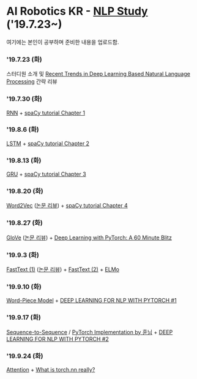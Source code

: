 # AI Robotics KR - [NLP Study](https://github.com/ai-robotics-kr/nlp_study) ('19.7.23~)

여기에는 본인이 공부하며 준비한 내용을 업로드함.

### '19.7.23 (화)

스터디원 소개 및 [Recent Trends in Deep Learning Based Natural Language Processing](https://arxiv.org/pdf/1708.02709.pdf) 간략 리뷰


### '19.7.30 (화)

[RNN](https://ko.coursera.org/lecture/nlp-sequence-models/recurrent-neural-network-model-ftkzt) + [spaCy tutorial Chapter 1](https://course.spacy.io/chapter1)


### '19.8.6 (화)

[LSTM](https://colah.github.io/posts/2015-08-Understanding-LSTMs/) + [spaCy tutorial Chapter 2](https://course.spacy.io/chapter2)


### '19.8.13 (화)

[GRU](https://arxiv.org/pdf/1412.3555.pdf) + [spaCy tutorial Chapter 3](https://course.spacy.io/chapter3)


### '19.8.20 (화)

[Word2Vec](https://papers.nips.cc/paper/5021-distributed-representations-of-words-and-phrases-and-their-compositionality.pdf) ([논문 리뷰](https://lih0905.github.io/nlp/Word2vec_2/)) + [spaCy tutorial Chapter 4](https://course.spacy.io/chapter4)


### '19.8.27 (화)

[GloVe](https://nlp.stanford.edu/pubs/glove.pdf) ([논문 리뷰](https://lih0905.github.io/nlp/GloVe/)) + [Deep Learning with PyTorch: A 60 Minute Blitz](https://pytorch.org/tutorials/beginner/deep_learning_60min_blitz.html)



### '19.9.3 (화)

[FastText (1)](https://aclweb.org/anthology/Q17-1010) ([논문 리뷰](https://lih0905.github.io/nlp/fasttext1/)) + [FastText (2)](https://arxiv.org/pdf/1607.01759) + [ELMo](https://arxiv.org/pdf/1802.05365)


### '19.9.10 (화)

[Word-Piece Model](https://arxiv.org/pdf/1609.08144.pdf) + [DEEP LEARNING FOR NLP WITH PYTORCH #1](https://pytorch.org/tutorials/beginner/nlp/deep_learning_tutorial.html#sphx-glr-beginner-nlp-deep-learning-tutorial-py)


### '19.9.17 (화)

[Sequence-to-Sequence](https://papers.nips.cc/paper/5346-sequence-to-sequence-learning-with-neural-networks.pdf) / [PyTorch Implementation by 훈님](https://github.com/Huffon/pytorch-seq2seq-kor-eng) + [DEEP LEARNING FOR NLP WITH PYTORCH #2](https://pytorch.org/tutorials/beginner/nlp/word_embeddings_tutorial.html#sphx-glr-beginner-nlp-word-embeddings-tutorial-py)


### '19.9.24 (화)

[Attention](https://arxiv.org/pdf/1409.0473) + [What is torch.nn really?](https://pytorch.org/tutorials/beginner/nn_tutorial.html)
